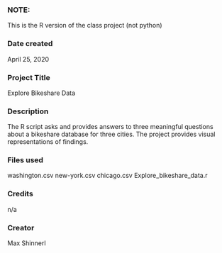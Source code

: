 ### NOTE:
This is the R version of the class project (not python)

### Date created
April 25, 2020

### Project Title
Explore Bikeshare Data

### Description
The R script asks and provides answers to three meaningful questions
about a bikeshare database for three cities.  The project provides
visual representations of findings.

### Files used
washington.csv
new-york.csv
chicago.csv
Explore_bikeshare_data.r

### Credits
n/a

### Creator
Max Shinnerl
